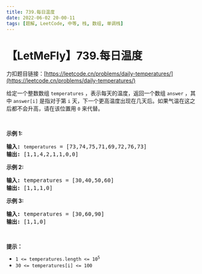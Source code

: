 ```yaml
---
title: 739.每日温度
date: 2022-06-02 20-00-11
tags: [题解, LeetCode, 中等, 栈, 数组, 单调栈]
---
```


# 【LetMeFly】739.每日温度

力扣题目链接：[https://leetcode.cn/problems/daily-temperatures/](https://leetcode.cn/problems/daily-temperatures/)

<p>给定一个整数数组&nbsp;<code>temperatures</code>&nbsp;，表示每天的温度，返回一个数组&nbsp;<code>answer</code>&nbsp;，其中&nbsp;<code>answer[i]</code>&nbsp;是指对于第 <code>i</code> 天，下一个更高温度出现在几天后。如果气温在这之后都不会升高，请在该位置用&nbsp;<code>0</code> 来代替。</p>

<p>&nbsp;</p>

<p><strong>示例 1:</strong></p>

<pre>
<strong>输入:</strong> <code>temperatures</code> = [73,74,75,71,69,72,76,73]
<strong>输出:</strong>&nbsp;[1,1,4,2,1,1,0,0]
</pre>

<p><strong>示例 2:</strong></p>

<pre>
<strong>输入:</strong> temperatures = [30,40,50,60]
<strong>输出:</strong>&nbsp;[1,1,1,0]
</pre>

<p><strong>示例 3:</strong></p>

<pre>
<strong>输入:</strong> temperatures = [30,60,90]
<strong>输出: </strong>[1,1,0]</pre>

<p>&nbsp;</p>

<p><strong>提示：</strong></p>

<ul>
	<li><code>1 &lt;=&nbsp;temperatures.length &lt;= 10<sup>5</sup></code></li>
	<li><code>30 &lt;=&nbsp;temperatures[i]&nbsp;&lt;= 100</code></li>
</ul>


    